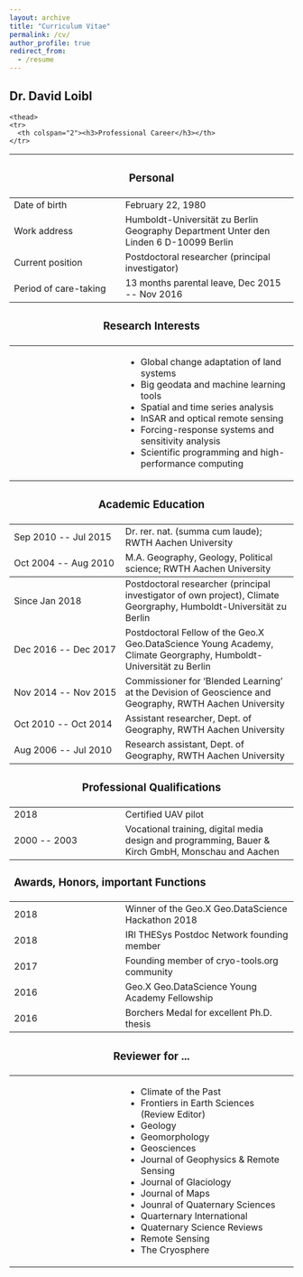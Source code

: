 ```yaml
---
layout: archive
title: "Curriculum Vitae"
permalink: /cv/
author_profile: true
redirect_from:
  - /resume
---
```


## Dr. David Loibl

<table>
  <thead>
	<tr>
	  <th colspan="2"><h3>Personal</h3></th>
	</tr>
  </thead>
  <tbody>
	<tr>
	  <td style="white-space: nowrap;">Date of birth</td>
	  <td>February 22, 1980</td>
	</tr>
	<tr>
	  <td style="white-space: nowrap;">Work address</td>
	  <td>Humboldt-Universität zu Berlin
	  Geography Department
	  Unter den Linden 6
	  D-10099 Berlin</td>
	</tr>
	<tr>
	  <td style="white-space: nowrap;">Current position</td>
	  <td>Postdoctoral researcher (principal investigator)</td>
	</tr>
	<tr>
	  <td style="white-space: nowrap;">Period of care-taking </td>
	  <td>13 months parental leave, Dec 2015 -- Nov 2016</td>
	</tr>
  </tbody>
  
  <thead>
	<tr>
	  <th colspan="2"><h3>Research Interests</h3></th>
	</tr>
  </thead>
  <tbody>
	<tr>
	  <td style="white-space: nowrap;"></td>
	  <td>
	    <ul>
	      <li>Global change adaptation of land systems</li>
	      <li>Big geodata and machine learning tools</li>
	      <li>Spatial and time series analysis</li>
	      <li>InSAR and optical remote sensing</li>
	      <li>Forcing-response systems and sensitivity analysis</li>
	      <li>Scientific programming and high-performance computing</li>
	    </ul>
	  </td>
	</tr>
  </tbody>
  
  <thead>
	<tr>
	  <th colspan="2"><h3>Academic Education</h3></th>
	</tr>
  </thead>
  <tbody>
	<tr>
	  <td style="white-space: nowrap;">Sep 2010 -- Jul 2015</td>
	  <td>Dr. rer. nat. (summa cum laude); RWTH Aachen University</td>
	</tr>
	<tr>
	  <td style="white-space: nowrap;">Oct 2004 -- Aug 2010</td>
	  <td>M.A. Geography, Geology, Political science; RWTH Aachen University</td>
	</tr>
  </tbody>
  
    <thead>
	<tr>
	  <th colspan="2"><h3>Professional Career</h3></th>
	</tr>
  </thead>
  <tbody>
	<tr>
	  <td style="white-space: nowrap;">Since Jan 2018</td>
	  <td>Postdoctoral researcher (principal investigator of own project), Climate Georgraphy, Humboldt-Universität zu Berlin</td>
	</tr>
	<tr>
	  <td style="white-space: nowrap;">Dec 2016 -- Dec 2017 </td>
	  <td>Postdoctoral Fellow of the Geo.X Geo.DataScience Young Academy, Climate Georgraphy, Humboldt-Universität zu Berlin</td>
	</tr>
	<tr>
	  <td style="white-space: nowrap;">Nov 2014 -- Nov 2015</td>
	  <td>Commissioner for ‘Blended Learning’ at the Devision of Geoscience and Geography, RWTH Aachen University</td>
	</tr>
	<tr>
	  <td style="white-space: nowrap;">Oct 2010 -- Oct 2014</td>
	  <td>Assistant researcher, Dept. of Geography, RWTH Aachen University</td>
	</tr>
	<tr>
	  <td style="white-space: nowrap;">Aug 2006 -- Jul 2010</td>
	  <td>Research assistant, Dept. of Geography, RWTH Aachen University</td>
	</tr>
  </tbody>
  
  <thead>
	<tr>
	  <th colspan="2"><h3>Professional Qualifications</h3></th>
	</tr>
  </thead>
  <tbody>
	<tr>
	  <td style="white-space: nowrap;">2018</td>
	  <td>Certified UAV pilot</td>
	</tr>
	<tr>
	  <td style="white-space: nowrap;">2000 -- 2003 </td>
	  <td>Vocational training, digital media design and programming, Bauer & Kirch GmbH, Monschau and Aachen</td>
	</tr>
  </tbody>
  <thead>	
	<tr>
	  <td colspan="2"><h3>Awards, Honors, important Functions</h3></td>
	</tr>
  </thead>
  <tbody>
	<tr>
	  <td style="white-space: nowrap;">2018</td>
	  <td>Winner of the Geo.X Geo.DataScience Hackathon 2018</td>
	</tr>
	<tr>
	  <td style="white-space: nowrap;">2018</td>
	  <td>IRI THESys Postdoc Network founding member</td>
	</tr>
	<tr>
	  <td style="white-space: nowrap;">2017</td>
	  <td>Founding member of cryo-tools.org community</td>
	</tr>
	<tr>
	  <td style="white-space: nowrap;">2016</td>
	  <td>Geo.X Geo.DataScience Young Academy Fellowship</td>
	</tr>
	<tr>
	  <td style="white-space: nowrap;">2016</td>
	  <td>Borchers Medal for excellent Ph.D. thesis</td>
	</tr>
  </tbody>
  
  <thead>
	<tr>
	  <th colspan="2"><h3>Reviewer for ...</h3></th>
	</tr>
  </thead>
  <tbody>
	<tr>
	  <td style="white-space: nowrap;"></td>
	  <td>
	    <ul>
	      <li>Climate of the Past</li>
	      <li>Frontiers in Earth Sciences (Review Editor)</li>
	      <li>Geology</li>
	      <li>Geomorphology</li>
	      <li>Geosciences</li>
	      <li>Journal of Geophysics & Remote Sensing</li>
	      <li>Journal of Glaciology</li>
	      <li>Journal of Maps</li>
	      <li>Jounral of Quaternary Sciences</li>
	      <li>Quarternary International</li>
	      <li>Quaternary Science Reviews</li>
	      <li>Remote Sensing</li>
	      <li>The Cryosphere</li>
	    </ul>
	  </td>
	</tr>
  </tbody>
</table>

